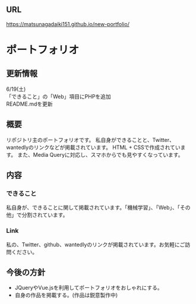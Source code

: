 ## URL 
https://matsunagadaiki151.github.io/new-portfolio/

# ポートフォリオ

## 更新情報
6/19(土)  
「できること」の「Web」項目にPHPを追加  
README.mdを更新

## 概要
リポジトリ主のポートフォリオです。
私自身ができることと、Twitter、wantedlyのリンクなどが掲載されています。
HTML + CSSで作成されています。
また、Media Queryに対応し、スマホからでも見やすくなっています。

## 内容

### できること
私自身が、できることに関して掲載されています。「機械学習」、「Web」、「その他」で分割されています。

### Link
私の、Twitter、github、wantedlyのリンクが掲載されています。お気軽にご訪問ください。

## 今後の方針

- JQueryやVue.jsを利用してポートフォリオをおしゃれにする。
- 自身の作品を掲載する。(作品は鋭意製作中)


